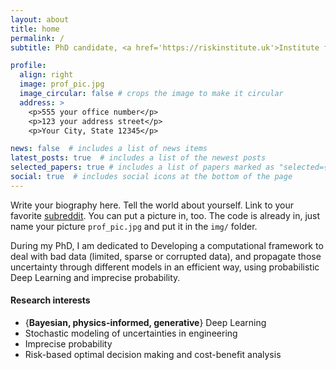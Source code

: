 ```yaml
---
layout: about
title: home
permalink: /
subtitle: PhD candidate, <a href='https://riskinstitute.uk'>Institute for Risk and Unceratinty, University of Liverpool</a>;  ESR, MSCA-ITN project <a href="https://urbasis-eu.osug.fr">URBASIS</a>.

profile:
  align: right
  image: prof_pic.jpg
  image_circular: false # crops the image to make it circular
  address: >
    <p>555 your office number</p>
    <p>123 your address street</p>
    <p>Your City, State 12345</p>

news: false  # includes a list of news items
latest_posts: true  # includes a list of the newest posts
selected_papers: true # includes a list of papers marked as "selected={true}"
social: true  # includes social icons at the bottom of the page
---
```


Write your biography here. Tell the world about yourself. Link to your favorite [subreddit](http://reddit.com). You can put a picture in, too. The code is already in, just name your picture `prof_pic.jpg` and put it in the `img/` folder.

During my PhD, I am dedicated to Developing a computational framework to deal with bad data (limited, sparse or corrupted data), and propagate those uncertainty through different models in an efficient way, using probabilistic Deep Learning and imprecise probability.

#### Research interests
- {**Bayesian, physics-informed, generative**} Deep Learning
- Stochastic modeling of uncertainties in engineering
- Imprecise probability
- Risk-based optimal decision making and cost-benefit analysis